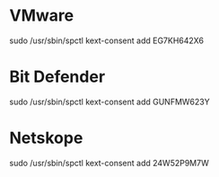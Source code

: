 
# VMware
sudo /usr/sbin/spctl kext-consent add EG7KH642X6

# Bit Defender
sudo /usr/sbin/spctl kext-consent add GUNFMW623Y

# Netskope
sudo /usr/sbin/spctl kext-consent add 24W52P9M7W
